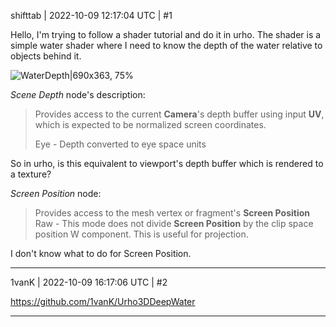 shifttab | 2022-10-09 12:17:04 UTC | #1

Hello, I'm trying to follow a shader tutorial and do it in urho. The shader is a simple water shader where I need to know the depth of the water relative to objects behind it.

![WaterDepth|690x363, 75%](upload://26mHuX9tLqfPJd8VTLUUCCipMTG.png)

*Scene Depth* node's description:
> Provides access to the current **Camera**'s depth buffer using input **UV**, which is expected to be normalized screen coordinates.
> 
> Eye - Depth converted to eye space units

So in urho, is this equivalent to viewport's depth buffer which is rendered to a texture?

*Screen Position* node:
> Provides access to the mesh vertex or fragment's **Screen Position**
> Raw - This mode does not divide **Screen Position** by the clip space position W component. This is useful for projection.

I don't know what to do for Screen Position.

-------------------------

1vanK | 2022-10-09 16:17:06 UTC | #2

<https://github.com/1vanK/Urho3DDeepWater>

-------------------------


